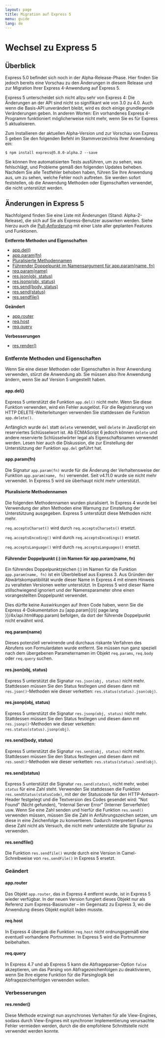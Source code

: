 ```yaml
---
layout: page
title: Migration auf Express 5
menu: guide
lang: de
---
```


# Wechsel zu Express 5

<h2 id="overview">Überblick</h2>

Express 5.0 befindet sich noch in der Alpha-Release-Phase. Hier finden Sie jedoch bereits eine Vorschau zu den Änderungen in diesem Release und zur Migration Ihrer Express 4-Anwendung auf Express 5.

Express 5 unterscheidet sich nicht allzu sehr von Express 4: Die Änderungen an der API sind nicht so signifikant wie von 3.0 zu 4.0. Auch wenn die Basis-API unverändert bleibt, wird es doch einige grundlegende Veränderungen geben. In anderen Worten: Ein vorhandenes Express 4-Programm funktioniert möglicherweise nicht mehr, wenn Sie es für Express 5 aktualisieren.

Zum Installieren der aktuellen Alpha-Version und zur Vorschau von Express 5 geben Sie den folgenden Befehl im Stammverzeichnis Ihrer Anwendung ein:

```console
$ npm install express@5.0.0-alpha.2 --save
```

Sie können Ihre automatisierten Tests ausführen, um zu sehen, was fehlschlägt, und Probleme gemäß den folgenden Updates beheben. Nachdem Sie alle Testfehler behoben haben, führen Sie Ihre Anwendung aus, um zu sehen, welche Fehler noch auftreten. Sie werden sofort feststellen, ob die Anwendung Methoden oder Eigenschaften verwendet, die nicht unterstützt werden.

<h2 id="changes">Änderungen in Express 5</h2>

Nachfolgend finden Sie eine Liste mit Änderungen (Stand: Alpha-2-Release), die sich auf Sie als Express-Benutzer auswirken werden. Siehe hierzu auch die [Pull-Anforderung](https://github.com/expressjs/express/pull/2237) mit einer Liste aller geplanten Features und Funktionen.

**Entfernte Methoden und Eigenschaften**

<ul class="doclist">
  <li><a href="#app.del">app.del()</a></li>
  <li><a href="#app.param">app.param(fn)</a></li>
  <li><a href="#plural">Pluralisierte Methodennamen</a></li>
  <li><a href="#leading">Führender Doppelpunkt im Namensargument für app.param(name, fn)</a></li>
  <li><a href="#req.param">req.param(name)</a></li>
  <li><a href="#res.json">res.json(obj, status)</a></li>
  <li><a href="#res.jsonp">res.jsonp(obj, status)</a></li>
  <li><a href="#res.send.body">res.send(body, status)</a></li>
  <li><a href="#res.send.status">res.send(status)</a></li>
  <li><a href="#res.sendfile">res.sendfile()</a></li>
</ul>

**Geändert**

<ul class="doclist">
  <li><a href="#app.router">app.router</a></li>
  <li><a href="#req.host">req.host</a></li>
  <li><a href="#req.query">req.query</a></li>
</ul>

**Verbesserungen**

<ul class="doclist">
  <li><a href="#res.render">res.render()</a></li>
</ul>

<h3>Entfernte Methoden und Eigenschaften</h3>

Wenn Sie eine dieser Methoden oder Eigenschaften in Ihrer Anwendung verwenden, stürzt die Anwendung ab. Sie müssen also Ihre Anwendung ändern, wenn Sie auf Version 5 umgestellt haben.

<h4 id="app.del">app.del()</h4>

Express 5 unterstützt die Funktion `app.del()` nicht mehr. Wenn Sie diese Funktion verwenden, wird ein Fehler ausgelöst. Für die Registrierung von HTTP DELETE-Weiterleitungen verwenden Sie stattdessen die Funktion `app.delete()`.

Anfänglich wurde `del` statt `delete` verwendet, weil `delete` in JavaScript ein reserviertes Schlüsselwort ist. Ab ECMAScript 6 jedoch können `delete` und andere reservierte Schlüsselwörter legal als Eigenschaftsnamen verwendet werden. Lesen hier auch die Diskussion, die zur Einstellung der Unterstützung der Funktion `app.del` geführt hat.

<h4 id="app.param">app.param(fn)</h4>

Die Signatur `app.param(fn)` wurde für die Änderung der Verhaltensweise der Funktion `app.param(name, fn)` verwendet. Seit v4.11.0 wurde sie nicht mehr verwendet.  In Express 5 wird sie überhaupt nicht mehr unterstützt.

<h4 id="plural">Pluralisierte Methodennamen</h4>

Die folgenden Methodennamen wurden pluralisiert. In Express 4 wurde bei Verwendung der alten Methoden eine Warnung zur Einstellung der Unterstützung ausgegeben. Express 5 unterstützt diese Methoden nicht mehr.

`req.acceptsCharset()` wird durch `req.acceptsCharsets()` ersetzt.

`req.acceptsEncoding()` wird durch `req.acceptsEncodings()` ersetzt.

`req.acceptsLanguage()` wird durch `req.acceptsLanguages()` ersetzt.

<h4 id="leading">Führender Doppelpunkt (:) im Namen für app.param(name, fn)</h4>

Ein führendes Doppelpunktzeichen (:) im Namen für die Funktion `app.param(name, fn)` ist ein Überbleibsel aus Express 3. Aus Gründen der Abwärtskompatibilität wurde dieser Name in Express 4 mit einem Hinweis zu veralteten Versionen weiter unterstützt. In Express 5 wird dieser Name stillschwiegend ignoriert und der Namensparameter ohne einen vorangestellten Doppelpunkt verwendet.

Dies dürfte keine Auswirkungen auf Ihren Code haben, wenn Sie die Express 4-Dokumentation zu [app.param](/{{ page.lang }}/4x/api.html#app.param) befolgen, da dort der führende Doppelpunkt nicht erwähnt wird.

<h4 id="req.param">req.param(name)</h4>

Dieses potenziell verwirrende und durchaus riskante Verfahren des Abrufens von Formulardaten wurde entfernt. Sie müssen nun ganz speziell nach dem übergebenen Parameternamen im Objekt `req.params`, `req.body` oder `req.query` suchen.

<h4 id="res.json">res.json(obj, status)</h4>

Express 5 unterstützt die Signatur `res.json(obj, status)` nicht mehr. Stattdessen müssen Sie den Status festlegen und diesen dann mit `res.json()`-Methoden wie  dieser verketten: `res.status(status).json(obj)`.

<h4 id="res.jsonp">res.jsonp(obj, status)</h4>

Express 5 unterstützt die Signatur `res.jsonp(obj, status)` nicht mehr. Stattdessen müssen Sie den Status festlegen und diesen dann mit `res.jsonp()`-Methoden wie  dieser verketten: `res.status(status).jsonp(obj)`.

<h4 id="res.send.body">res.send(body, status)</h4>

Express 5 unterstützt die Signatur `res.send(obj, status)` nicht mehr. Stattdessen müssen Sie den Status festlegen und diesen dann mit `res.send()`-Methoden wie  dieser verketten: `res.status(status).send(obj)`.

<h4 id="res.send.status">res.send(status)</h4>

Express 5 unterstützt die Signatur <code>res.send(<em>status</em>)</code>, nicht mehr, wobei *`status`* für eine Zahl steht. Verwenden Sie stattdessen die Funktion `res.sendStatus(statusCode)`, mit der der Statuscode für den HTTP-Antwort-Header festgelegt und die Textversion des Codes gesendet wird: "Not Found" (Nicht gefunden), "Internal Server Error" (Interner Serverfehler) usw. Wenn Sie eine Zahl senden und hierfür die Funktion `res.send()` verwenden müssen, müssen Sie die Zahl in Anführungszeichen setzen, um diese in eine Zeichenfolge zu konvertieren. Dadurch interpretiert Express diese Zahl nicht als Versuch, die nicht mehr unterstützte alte Signatur zu verwenden.

<h4 id="res.sendfile">res.sendfile()</h4>

Die Funktion `res.sendfile()` wurde durch eine Version in Camel-Schreibweise von `res.sendFile()` in Express 5 ersetzt.

<h3>Geändert</h3>

<h4 id="app.router">app.router</h4>

Das Objekt `app.router`, das in Express 4 entfernt wurde, ist in Express 5 wieder verfügbar. In der neuen Version fungiert dieses Objekt nur als Referenz zum Express-Basisrouter – im Gegensatz zu Express 3, wo die Anwendung dieses Objekt explizit laden musste.

<h4 id="req.host">req.host</h4>

In Express 4 übergab die Funktion `req.host` nicht ordnungsgemäß eine eventuell vorhandene Portnummer. In Express 5 wird die Portnummer beibehalten.

<h4 id="req.query">req.query</h4>

In Express 4.7 und ab Express 5 kann die Abfrageparser-Option `false` akzeptieren, um das Parsing von Abfragezeichenfolgen zu deaktivieren, wenn Sie Ihre eigene Funktion für die Parsinglogik bei Abfragezeichenfolgen verwenden wollen.

<h3>Verbesserungen</h3>

<h4 id="res.render">res.render()</h4>

Diese Methode erzwingt nun asynchrones Verhalten für alle View-Engines, sodass durch View-Engines mit synchroner Implementierung verursachte Fehler vermieden werden, durch die die empfohlene Schnittstelle nicht verwendet werden konnte.
